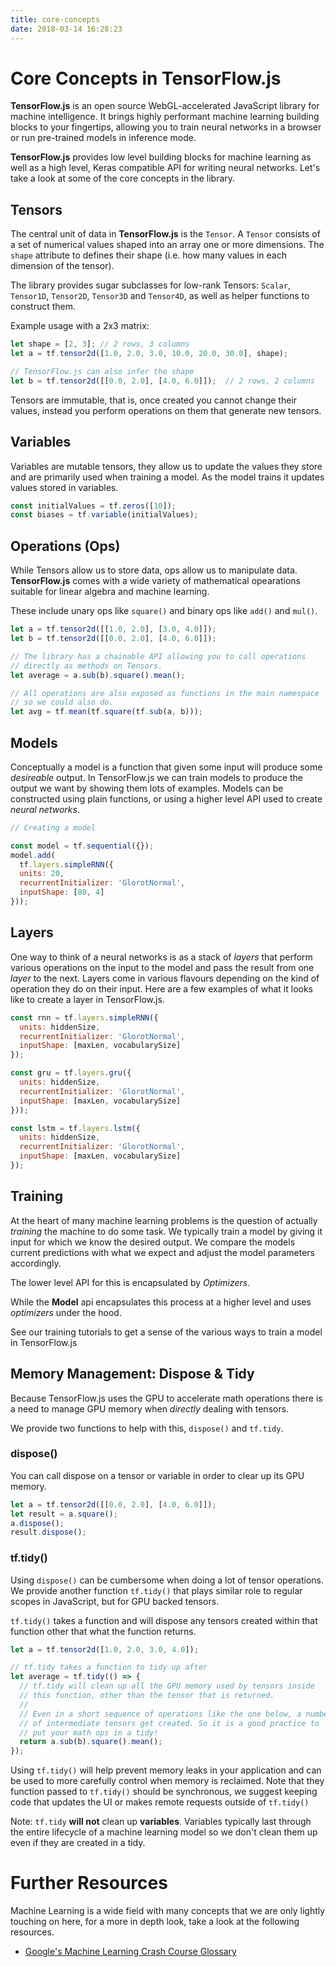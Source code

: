 ```yaml
---
title: core-concepts
date: 2018-03-14 16:28:23
---
```


# Core Concepts in TensorFlow.js

**TensorFlow.js** is an open source WebGL-accelerated JavaScript library for machine intelligence. It brings highly performant machine learning building blocks to your fingertips, allowing you to train neural networks in a browser or run pre-trained models in inference mode.

**TensorFlow.js** provides low level building blocks for machine learning as well as a high level, Keras compatible API for writing neural networks. Let's take a look at some of the core concepts in the library.


## Tensors

The central unit of data in **TensorFlow.js** is the `Tensor`. A `Tensor` consists of a set of numerical values shaped into an array one or more dimensions. The `shape` attribute to defines their shape (i.e. how many values in each dimension of the tensor).

The library provides sugar subclasses for low-rank Tensors: `Scalar`, `Tensor1D`, `Tensor2D`, `Tensor3D` and `Tensor4D`, as well as helper functions to construct them.

Example usage with a 2x3 matrix:


```js
let shape = [2, 3]; // 2 rows, 3 columns
let a = tf.tensor2d([1.0, 2.0, 3.0, 10.0, 20.0, 30.0], shape);

// TensorFlow.js can also infer the shape
let b = tf.tensor2d([[0.0, 2.0], [4.0, 6.0]]);  // 2 rows, 2 columns
```

Tensors are immutable, that is, once created you cannot change their values, instead you perform operations on them that generate new tensors.

## Variables

Variables are mutable tensors, they allow us to update the values they store and are primarily used when training a model. As the model trains it updates values stored in variables.

```js
const initialValues = tf.zeros([10]);
const biases = tf.variable(initialValues);
```


## Operations (Ops)

While Tensors allow us to store data, ops allow us to manipulate data. **TensorFlow.js** comes with a wide variety of mathematical opearations suitable for linear algebra and machine learning.

These include unary ops like `square()` and binary ops like `add()` and `mul()`.

```js
let a = tf.tensor2d([[1.0, 2.0], [3.0, 4.0]]);
let b = tf.tensor2d([[0.0, 2.0], [4.0, 6.0]]);

// The library has a chainable API allowing you to call operations
// directly as methods on Tensors.
let average = a.sub(b).square().mean();

// All operations are also exposed as functions in the main namespace
// so we could also do.
let avg = tf.mean(tf.square(tf.sub(a, b)));
```

## Models

Conceptually a model is a function that given some input will produce some _desireable_ output. In TensorFlow.js we can train models to produce the output we want by showing them lots of examples. Models can be constructed using plain functions, or using a higher level API used to create _neural networks_.


```js
// Creating a model

const model = tf.sequential({});
model.add(
  tf.layers.simpleRNN({
  units: 20,
  recurrentInitializer: 'GlorotNormal',
  inputShape: [80, 4]
}));
```

## Layers

One way to think of a neural networks is as a stack of _layers_ that perform various operations on the input to the model and pass the result from one _layer_ to the next. Layers come in various flavours depending on the kind of operation they do on their input. Here are a few examples of what it looks like to create a layer in TensorFlow.js.

```js
const rnn = tf.layers.simpleRNN({
  units: hiddenSize,
  recurrentInitializer: 'GlorotNormal',
  inputShape: [maxLen, vocabularySize]
});

const gru = tf.layers.gru({
  units: hiddenSize,
  recurrentInitializer: 'GlorotNormal',
  inputShape: [maxLen, vocabularySize]
}));

const lstm = tf.layers.lstm({
  units: hiddenSize,
  recurrentInitializer: 'GlorotNormal',
  inputShape: [maxLen, vocabularySize]
});
```

## Training

At the heart of many machine learning problems is the question of actually _training_ the machine to do some task. We typically train a model by giving it input for which we know the desired output. We compare the models current predictions with what we expect and adjust the model parameters accordingly.

The lower level API for this is encapsulated by _Optimizers_.

While the **Model** api encapsulates this process at a higher level and uses _optimizers_ under the hood.

See our training tutorials to get a sense of the various ways to train a model in TensorFlow.js

## Memory Management: Dispose &amp; Tidy

Because TensorFlow.js uses the GPU to accelerate math operations there is a need to manage GPU memory when _directly_ dealing with tensors.

We provide two functions to help with this, `dispose()` and `tf.tidy`.

### dispose()

You can call dispose on a tensor or variable in order to clear up its GPU memory.

```js
let a = tf.tensor2d([[0.0, 2.0], [4.0, 6.0]]);
let result = a.square();
a.dispose();
result.dispose();
```

### tf.tidy()

Using `dispose()` can be cumbersome when doing a lot of tensor operations. We provide another function `tf.tidy()` that plays similar role to regular scopes in JavaScript, but for GPU backed tensors.

`tf.tidy()` takes a function and will dispose any tensors created within that function other that what the function returns.

```js
let a = tf.tensor2d([1.0, 2.0, 3.0, 4.0]);

// tf.tidy takes a function to tidy up after
let average = tf.tidy(() => {
  // tf.tidy will clean up all the GPU memory used by tensors inside
  // this function, other than the tensor that is returned.
  //
  // Even in a short sequence of operations like the one below, a number
  // of intermediate tensors get created. So it is a good practice to
  // put your math ops in a tidy!
  return a.sub(b).square().mean();
});
```

Using `tf.tidy()` will help prevent memory leaks in your application and can be used to more carefully control when memory is reclaimed. Note that they function passed to `tf.tidy()` should be synchronous, we suggest keeping code that updates the UI or makes remote requests outside of `tf.tidy()`

Note: `tf.tidy` **will not** clean up **variables**. Variables typically last through the entire lifecycle of a machine learning model so we don't clean them up even if they are created in a tidy.

# Further Resources

Machine Learning is a wide field with many concepts that we are only lightly touching on here, for a more in depth look, take a look at the following resources.

 - [Google's Machine Learning Crash Course Glossary](https://developers.google.com/machine-learning/crash-course/glossary)
